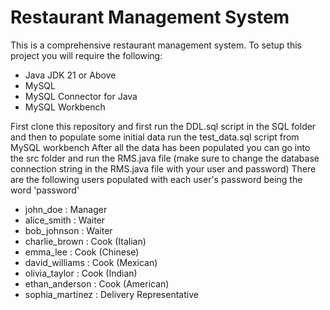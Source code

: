 # Restaurant Management System

This is a comprehensive restaurant management system.
To setup this project you will require the following:

- Java JDK 21 or Above
- MySQL
- MySQL Connector for Java
- MySQL Workbench

First clone this repository and first run the DDL.sql script in the SQL folder and then to populate some initial data run the test_data.sql script from MySQL workbench
After all the data has been populated you can go into the src folder and run the RMS.java file (make sure to change the database connection string in the RMS.java file with your user and password)
There are the following users populated with each user's password being the word 'password'

- john_doe : Manager
- alice_smith : Waiter
- bob_johnson : Waiter
- charlie_brown : Cook (Italian)
- emma_lee : Cook (Chinese)
- david_williams : Cook (Mexican)
- olivia_taylor : Cook (Indian)
- ethan_anderson : Cook (American)
- sophia_martinez : Delivery Representative


